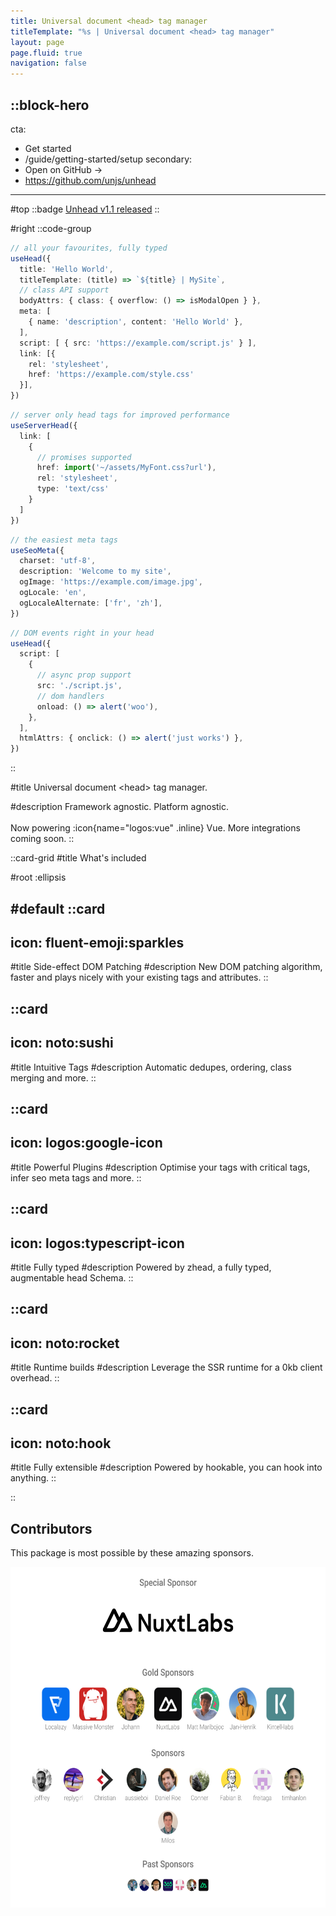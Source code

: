```yaml
---
title: Universal document <head> tag manager
titleTemplate: "%s | Universal document <head> tag manager"
layout: page
page.fluid: true
navigation: false
---
```


::block-hero
---
cta:
  - Get started
  - /guide/getting-started/setup
secondary:
  - Open on GitHub →
  - https://github.com/unjs/unhead
---

#top
::badge
<a href="https://github.com/unjs/unhead/releases/tag/v1.1.0" class="text-sm font-normal">Unhead v1.1 released</a>
::

#right
::code-group

```ts [useHead]
// all your favourites, fully typed
useHead({
  title: 'Hello World',
  titleTemplate: (title) => `${title} | MySite`,
  // class API support
  bodyAttrs: { class: { overflow: () => isModalOpen } },
  meta: [
    { name: 'description', content: 'Hello World' },
  ],
  script: [ { src: 'https://example.com/script.js' } ],
  link: [{
    rel: 'stylesheet',
    href: 'https://example.com/style.css'
  }],
})
```

```ts [useServerHead]
// server only head tags for improved performance
useServerHead({
  link: [
    {
      // promises supported
      href: import('~/assets/MyFont.css?url'),
      rel: 'stylesheet',
      type: 'text/css'
    }
  ]
})
```


```ts [useSeoMeta]
// the easiest meta tags 
useSeoMeta({
  charset: 'utf-8',
  description: 'Welcome to my site',
  ogImage: 'https://example.com/image.jpg',
  ogLocale: 'en',
  ogLocaleAlternate: ['fr', 'zh'],
})
```

```ts [DOM events]
// DOM events right in your head
useHead({
  script: [
    {
      // async prop support
      src: './script.js',
      // dom handlers
      onload: () => alert('woo'),
    },
  ],
  htmlAttrs: { onclick: () => alert('just works') },
})
```

::

#title
Universal document &lt;head&gt; tag manager.

#description
Framework agnostic. Platform agnostic. 
<br><br>
Now powering <span class="whitespace-nowrap"> :icon{name="logos:vue" .inline} Vue</span>. More integrations coming soon.
::


::card-grid
#title
What's included

#root
:ellipsis

#default
  ::card
  ---
  icon: fluent-emoji:sparkles
  ---
  #title
  Side-effect DOM Patching
  #description
  New DOM patching algorithm, faster and plays nicely with your existing tags and attributes.
  ::

  ::card
  ---
  icon: noto:sushi
  ---
  #title
  Intuitive Tags
  #description
  Automatic dedupes, ordering, class merging and more.
  ::

  ::card
  ---
  icon: logos:google-icon
  ---
  #title
  Powerful Plugins
  #description
  Optimise your tags with critical tags, infer seo meta tags and more.
  ::

  ::card
  ---
  icon: logos:typescript-icon
  ---
  #title
  Fully typed
  #description
  Powered by zhead, a fully typed, augmentable head Schema.
  ::


  ::card
  ---
  icon: noto:rocket
  ---
  #title
  Runtime builds
  #description
  Leverage the SSR runtime for a 0kb client overhead.
  ::

  ::card
  ---
  icon: noto:hook
  ---
  #title
  Fully extensible
  #description
  Powered by hookable, you can hook into anything.
  ::

::

<div class="mx-auto w-full sm:px-6 lg-px-8 px-4 text-center">

## Contributors

This package is most possible by these amazing sponsors.

  <a href="https://raw.githubusercontent.com/harlan-zw/static/main/sponsors.svg">
    <img src="https://raw.githubusercontent.com/harlan-zw/static/main/sponsors.svg" width="800" height="545" style="margin: 0 auto;">
  </a>

</div>
